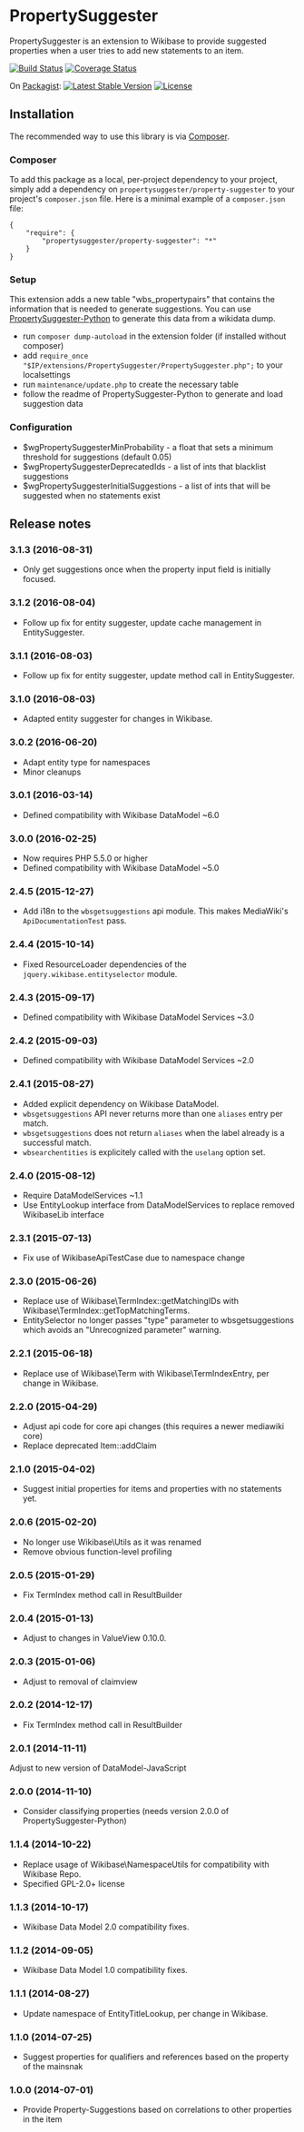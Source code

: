 # PropertySuggester

PropertySuggester is an extension to Wikibase to provide suggested properties when a user tries to add new
statements to an item.

[![Build Status](https://travis-ci.org/Wikidata-lib/PropertySuggester.svg?branch=master)](https://travis-ci.org/Wikidata-lib/PropertySuggester)
[![Coverage Status](https://coveralls.io/repos/Wikidata-lib/PropertySuggester/badge.png?branch=master)](https://coveralls.io/r/Wikidata-lib/PropertySuggester?branch=master)

On [Packagist](https://packagist.org/packages/propertysuggester/property-suggester):
[![Latest Stable Version](https://poser.pugx.org/propertysuggester/property-suggester/v/stable.png)](https://packagist.org/packages/propertysuggester/propertysuggester)
[![License](https://poser.pugx.org/propertysuggester/property-suggester/license.png)](https://packagist.org/packages/propertysuggester/propertysuggester)

## Installation

The recommended way to use this library is via [Composer](http://getcomposer.org/).

### Composer

To add this package as a local, per-project dependency to your project, simply add a
dependency on `propertysuggester/property-suggester` to your project's `composer.json` file.
Here is a minimal example of a `composer.json` file:

    {
        "require": {
            "propertysuggester/property-suggester": "*"
        }
    }

### Setup

This extension adds a new table "wbs_propertypairs" that contains the information that is needed to generate
suggestions. You can use [PropertySuggester-Python](https://github.com/Wikidata-lib/PropertySuggester-Python) to
generate this data from a wikidata dump.

* run ```composer dump-autoload``` in the extension folder (if installed without composer)
* add ```require_once "$IP/extensions/PropertySuggester/PropertySuggester.php";``` to your localsettings
* run ```maintenance/update.php``` to create the necessary table
* follow the readme of PropertySuggester-Python to generate and load suggestion data

### Configuration

* $wgPropertySuggesterMinProbability - a float that sets a minimum threshold for suggestions (default 0.05)
* $wgPropertySuggesterDeprecatedIds - a list of ints that blacklist suggestions
* $wgPropertySuggesterInitialSuggestions - a list of ints that will be suggested when no statements exist

## Release notes

### 3.1.3 (2016-08-31)
* Only get suggestions once when the property input field is initially focused.

### 3.1.2 (2016-08-04)
* Follow up fix for entity suggester, update cache management in EntitySuggester.

### 3.1.1 (2016-08-03)
* Follow up fix for entity suggester, update method call in EntitySuggester.

### 3.1.0 (2016-08-03)
* Adapted entity suggester for changes in Wikibase.

### 3.0.2 (2016-06-20)
* Adapt entity type for namespaces
* Minor cleanups

### 3.0.1 (2016-03-14)
* Defined compatibility with Wikibase DataModel ~6.0

### 3.0.0 (2016-02-25)
* Now requires PHP 5.5.0 or higher
* Defined compatibility with Wikibase DataModel ~5.0

### 2.4.5 (2015-12-27)
* Add i18n to the `wbsgetsuggestions` api module. This makes MediaWiki's `ApiDocumentationTest` pass.

### 2.4.4 (2015-10-14)
* Fixed ResourceLoader dependencies of the `jquery.wikibase.entityselector` module.

### 2.4.3 (2015-09-17)
* Defined compatibility with Wikibase DataModel Services ~3.0

### 2.4.2 (2015-09-03)
* Defined compatibility with Wikibase DataModel Services ~2.0

### 2.4.1 (2015-08-27)
* Added explicit dependency on Wikibase DataModel.
* `wbsgetsuggestions` API never returns more than one `aliases` entry per match.
* `wbsgetsuggestions` does not return `aliases` when the label already is a successful match.
* `wbsearchentities` is explicitely called with the `uselang` option set.

### 2.4.0 (2015-08-12)
* Require DataModelServices ~1.1
* Use EntityLookup interface from DataModelServices to replace removed WikibaseLib interface

### 2.3.1 (2015-07-13)
* Fix use of WikibaseApiTestCase due to namespace change

### 2.3.0 (2015-06-26)
* Replace use of Wikibase\TermIndex::getMatchingIDs with Wikibase\TermIndex::getTopMatchingTerms.
* EntitySelector no longer passes "type" parameter to wbsgetsuggestions which avoids an "Unrecognized parameter" warning.

### 2.2.1 (2015-06-18)
* Replace use of Wikibase\Term with Wikibase\TermIndexEntry, per change in Wikibase.

### 2.2.0 (2015-04-29)
* Adjust api code for core api changes (this requires a newer mediawiki core)
* Replace deprecated Item::addClaim

### 2.1.0 (2015-04-02)
* Suggest initial properties for items and properties with no statements yet.

### 2.0.6 (2015-02-20)
* No longer use Wikibase\Utils as it was renamed
* Remove obvious function-level profiling

### 2.0.5 (2015-01-29)
* Fix TermIndex method call in ResultBuilder

### 2.0.4 (2015-01-13)
* Adjust to changes in ValueView 0.10.0.

### 2.0.3 (2015-01-06)
* Adjust to removal of claimview

### 2.0.2 (2014-12-17)
* Fix TermIndex method call in ResultBuilder

### 2.0.1 (2014-11-11)
Adjust to new version of DataModel-JavaScript

### 2.0.0 (2014-11-10)
* Consider classifying properties (needs version 2.0.0 of PropertySuggester-Python)

### 1.1.4 (2014-10-22)
* Replace usage of Wikibase\NamespaceUtils for compatibility with Wikibase Repo.
* Specified GPL-2.0+ license

### 1.1.3 (2014-10-17)
* Wikibase Data Model 2.0 compatibility fixes.

### 1.1.2 (2014-09-05)
* Wikibase Data Model 1.0 compatibility fixes.

### 1.1.1 (2014-08-27)
* Update namespace of EntityTitleLookup, per change in Wikibase.

### 1.1.0 (2014-07-25)
* Suggest properties for qualifiers and references based on the property of the mainsnak

### 1.0.0 (2014-07-01)

* Provide Property-Suggestions based on correlations to other properties in the item
